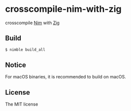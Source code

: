 # crosscompile-nim-with-zig

crosscompile [Nim](https://nim-lang.org/) with [Zig](https://ziglang.org/)

## Build

```sh
$ nimble build_all
```

## Notice

For macOS binaries, it is recommended to build on macOS.

## License

The MIT license

